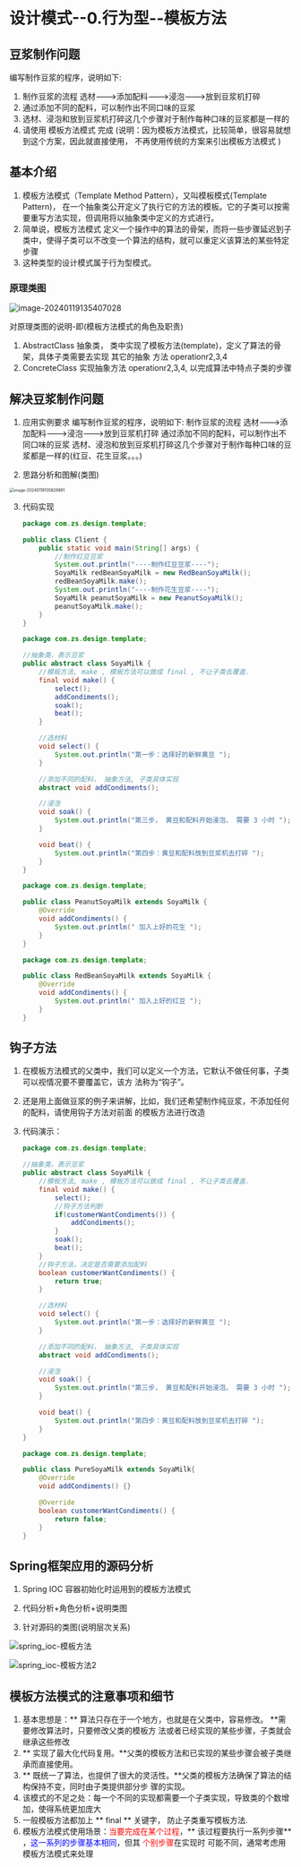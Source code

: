 # 设计模式--0.行为型--模板方法

## 豆浆制作问题

编写制作豆浆的程序，说明如下:

1) 制作豆浆的流程 选材--->添加配料--->浸泡--->放到豆浆机打碎
2) 通过添加不同的配料，可以制作出不同口味的豆浆
3) 选材、浸泡和放到豆浆机打碎这几个步骤对于制作每种口味的豆浆都是一样的
4) 请使用 模板方法模式 完成 (说明：因为模板方法模式，比较简单，很容易就想到这个方案，因此就直接使用，
   不再使用传统的方案来引出模板方法模式 )

## 基本介绍

1) 模板方法模式（Template Method Pattern），又叫模板模式(Template Pattern)， 在一个抽象类公开定义了执行它的方法的模板。它的子类可以按需要重写方法实现，但调用将以抽象类中定义的方式进行。
2) 简单说，模板方法模式 定义一个操作中的算法的骨架，而将一些步骤延迟到子类中，使得子类可以不改变一个算法的结构，就可以重定义该算法的某些特定步骤
3) 这种类型的设计模式属于行为型模式。

### 原理类图

![image-20240119135407028](./images/image-20240119135407028.png)

对原理类图的说明-即(模板方法模式的角色及职责)

1. AbstractClass 抽象类， 类中实现了模板方法(template)，定义了算法的骨架，具体子类需要去实现 其它的抽象
   方法 operationr2,3,4
2. ConcreteClass 实现抽象方法 operationr2,3,4, 以完成算法中特点子类的步骤

## 解决豆浆制作问题

1) 应用实例要求
   编写制作豆浆的程序，说明如下:
   制作豆浆的流程 选材--->添加配料--->浸泡--->放到豆浆机打碎
   通过添加不同的配料，可以制作出不同口味的豆浆
   选材、浸泡和放到豆浆机打碎这几个步骤对于制作每种口味的豆浆都是一样的(红豆、花生豆浆。。。)

2) 思路分析和图解(类图)

<img src="./images/image-20240119135629891.png" alt="image-20240119135629891" style="zoom:50%;" />

3) 代码实现

   ```java
   package com.zs.design.template;
   
   public class Client {
       public static void main(String[] args) {
           //制作红豆豆浆
           System.out.println("----制作红豆豆浆----");
           SoyaMilk redBeanSoyaMilk = new RedBeanSoyaMilk();
           redBeanSoyaMilk.make();
           System.out.println("----制作花生豆浆----");
           SoyaMilk peanutSoyaMilk = new PeanutSoyaMilk();
           peanutSoyaMilk.make();
       }
   }
   ```

   ```java
   package com.zs.design.template;
   
   //抽象类，表示豆浆
   public abstract class SoyaMilk {
       //模板方法, make , 模板方法可以做成 final , 不让子类去覆盖.
       final void make() {
           select();
           addCondiments();
           soak();
           beat();
       }
   
       //选材料
       void select() {
           System.out.println("第一步：选择好的新鲜黄豆 ");
       }
   
       //添加不同的配料， 抽象方法, 子类具体实现
       abstract void addCondiments();
   
       //浸泡
       void soak() {
           System.out.println("第三步， 黄豆和配料开始浸泡， 需要 3 小时 ");
       }
   
       void beat() {
           System.out.println("第四步：黄豆和配料放到豆浆机去打碎 ");
       }
   }
   ```

   ```java
   package com.zs.design.template;
   
   public class PeanutSoyaMilk extends SoyaMilk {
       @Override
       void addCondiments() {
           System.out.println(" 加入上好的花生 ");
       }
   }
   ```

   ```java
   package com.zs.design.template;
   
   public class RedBeanSoyaMilk extends SoyaMilk {
       @Override
       void addCondiments() {
           System.out.println(" 加入上好的红豆 ");
       }
   }
   ```

## 钩子方法

1) 在模板方法模式的父类中，我们可以定义一个方法，它默认不做任何事，子类可以视情况要不要覆盖它，该方
   法称为“钩子”。

2) 还是用上面做豆浆的例子来讲解，比如，我们还希望制作纯豆浆，不添加任何的配料，请使用钩子方法对前面
   的模板方法进行改造

3) 代码演示：

   ```java
   package com.zs.design.template;
   
   //抽象类，表示豆浆
   public abstract class SoyaMilk {
       //模板方法, make , 模板方法可以做成 final , 不让子类去覆盖.
       final void make() {
           select();
           //钩子方法判断
           if(customerWantCondiments()) {
               addCondiments();
           }
           soak();
           beat();
       }
       //钩子方法，决定是否需要添加配料
       boolean customerWantCondiments() {
           return true;
       }
   
       //选材料
       void select() {
           System.out.println("第一步：选择好的新鲜黄豆 ");
       }
   
       //添加不同的配料， 抽象方法, 子类具体实现
       abstract void addCondiments();
   
       //浸泡
       void soak() {
           System.out.println("第三步， 黄豆和配料开始浸泡， 需要 3 小时 ");
       }
   
       void beat() {
           System.out.println("第四步：黄豆和配料放到豆浆机去打碎 ");
       }
   }
   ```

   ```java
   package com.zs.design.template;
   
   public class PureSoyaMilk extends SoyaMilk{
       @Override
       void addCondiments() {}
   
       @Override
       boolean customerWantCondiments() {
           return false;
       }
   }
   
   ```

   



## Spring框架应用的源码分析

1. Spring IOC 容器初始化时运用到的模板方法模式

2. 代码分析+角色分析+说明类图

3. 针对源码的类图(说明层次关系)

![spring_ioc-模板方法](./images/spring-ioc-template-01.png)

![spring_ioc-模板方法2](./images/spring-ioc-template-02.png)





## 模板方法模式的注意事项和细节

1) 基本思想是：** 算法只存在于一个地方，也就是在父类中，容易修改。 **需要修改算法时，只要修改父类的模板方
   法或者已经实现的某些步骤，子类就会继承这些修改
2) ** 实现了最大化代码复用。**父类的模板方法和已实现的某些步骤会被子类继承而直接使用。
3) ** 既统一了算法，也提供了很大的灵活性。**父类的模板方法确保了算法的结构保持不变，同时由子类提供部分步
   骤的实现。
4) 该模式的不足之处：每一个不同的实现都需要一个子类实现，导致类的个数增加，使得系统更加庞大
5) 一般模板方法都加上 ** final ** 关键字， 防止子类重写模板方法.
6) 模板方法模式使用场景：<font color=red>当要完成在某个过程</font>，** 该过程要执行一系列步骤** ，<font color=blue>这一系列的步骤基本相同</font>，但其
   <font color=red>个别步骤</font>在实现时 可能不同，通常考虑用模板方法模式来处理